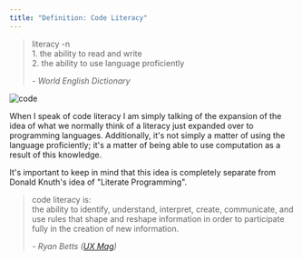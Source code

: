```yaml
---
title: "Definition: Code Literacy"
---
```


<blockquote>
	<p>
		literacy -n <br>
		1. the ability to read and write<br>
		2. the ability to use language proficiently<br>
	</p>
	<div class="citation"><cite>- World English Dictionary</cite></div>
</blockquote>

![code](http://rarlindseysmash.com/images/entries/code_image.png)

When I speak of code literacy I am simply talking of the expansion of the idea of what we normally think of a literacy just expanded over to programming languages. Additionally, it's not simply a matter of using the language proficiently; it's a matter of being able to use computation as a result of this knowledge.

It's important to keep in mind that this idea is completely separate from Donald Knuth's idea of "Literate Programming". 

<blockquote>
	<p>
		code literacy is: <br>
		the ability to identify, understand, interpret, create, communicate, and use rules that shape and reshape information in order to participate fully in the creation of new information.
	</p>
	<div class="citation"><cite>- Ryan Betts (<a href="http://uxmag.com/technology/concept-to-code">UX Mag</a>)</cite></div>
</blockquote>